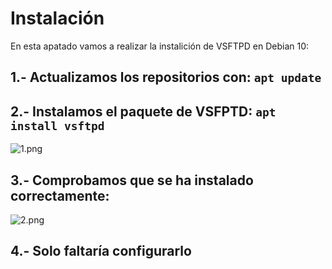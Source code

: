 # Instalación

En esta apatado vamos a realizar la instalición de VSFTPD en Debian 10:

## 1.- Actualizamos los repositorios con: ``` apt update ```

## 2.- Instalamos el paquete de VSFPTD: ``` apt install vsftpd ```

![1.png]()

## 3.- Comprobamos que se ha instalado correctamente:

![2.png]()

## 4.- Solo faltaría configurarlo
